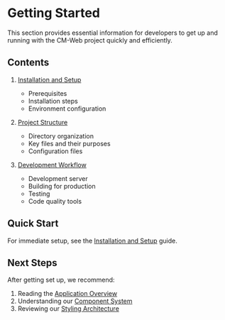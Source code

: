 # Getting Started

This section provides essential information for developers to get up and running with the CM-Web project quickly and efficiently.

## Contents

1. [Installation and Setup](installation.md)
   - Prerequisites
   - Installation steps
   - Environment configuration

2. [Project Structure](project-structure.md)
   - Directory organization
   - Key files and their purposes
   - Configuration files

3. [Development Workflow](development-workflow.md)
   - Development server
   - Building for production
   - Testing
   - Code quality tools

## Quick Start

For immediate setup, see the [Installation and Setup](installation.md) guide.

## Next Steps

After getting set up, we recommend:
1. Reading the [Application Overview](../architecture/overview.md)
2. Understanding our [Component System](../components/README.md)
3. Reviewing our [Styling Architecture](../styles/architecture.md) 